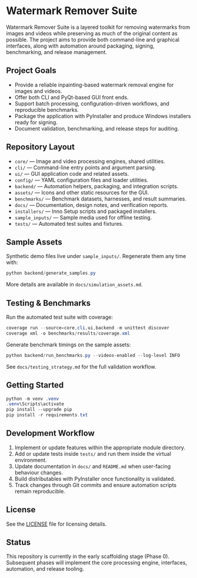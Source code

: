 # Watermark Remover Suite

Watermark Remover Suite is a layered toolkit for removing watermarks from images and videos while preserving as much of the original content as possible. The project aims to provide both command-line and graphical interfaces, along with automation around packaging, signing, benchmarking, and release management.

## Project Goals
- Provide a reliable inpainting-based watermark removal engine for images and videos.
- Offer both CLI and PyQt-based GUI front ends.
- Support batch processing, configuration-driven workflows, and reproducible benchmarks.
- Package the application with PyInstaller and produce Windows installers ready for signing.
- Document validation, benchmarking, and release steps for auditing.

## Repository Layout
- `core/` &mdash; Image and video processing engines, shared utilities.
- `cli/` &mdash; Command-line entry points and argument parsing.
- `ui/` &mdash; GUI application code and related assets.
- `config/` &mdash; YAML configuration files and loader utilities.
- `backend/` &mdash; Automation helpers, packaging, and integration scripts.
- `assets/` &mdash; Icons and other static resources for the GUI.
- `benchmarks/` &mdash; Benchmark datasets, harnesses, and result summaries.
- `docs/` &mdash; Documentation, design notes, and verification reports.
- `installers/` &mdash; Inno Setup scripts and packaged installers.
- `sample_inputs/` &mdash; Sample media used for offline testing.
- `tests/` &mdash; Automated test suites and fixtures.

## Sample Assets
Synthetic demo files live under `sample_inputs/`. Regenerate them any time with:

```powershell
python backend/generate_samples.py
```

More details are available in `docs/simulation_assets.md`.

## Testing & Benchmarks
Run the automated test suite with coverage:

```powershell
coverage run --source=core,cli,ui,backend -m unittest discover
coverage xml -o benchmarks/results/coverage.xml
```

Generate benchmark timings on the sample assets:

```powershell
python backend/run_benchmarks.py --videos-enabled --log-level INFO
```

See `docs/testing_strategy.md` for the full validation workflow.

## Getting Started
```powershell
python -m venv .venv
.venv\Scripts\activate
pip install --upgrade pip
pip install -r requirements.txt
```

## Development Workflow
1. Implement or update features within the appropriate module directory.
2. Add or update tests inside `tests/` and run them inside the virtual environment.
3. Update documentation in `docs/` and `README.md` when user-facing behaviour changes.
4. Build distributables with PyInstaller once functionality is validated.
5. Track changes through Git commits and ensure automation scripts remain reproducible.

## License
See the [LICENSE](LICENSE) file for licensing details.

## Status
This repository is currently in the early scaffolding stage (Phase 0). Subsequent phases will implement the core processing engine, interfaces, automation, and release tooling.
